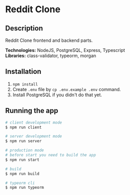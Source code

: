 # Reddit Clone

## Description

Reddit Clone frontend and backend parts. </br>

<!-- [Link to client side source code](https://github.com/quinsberry/twitter-clone-client)</br> -->


**Technologies:** NodeJS, PostgreSQL, Express, Typescript </br>
**Libraries:** class-validator, typeorm, morgan </br>

## Installation

1. `npm install`
2. Create `.env` file by `cp .env.example .env` command.
3. Install PostgreSQL if you didn't do that yet.

## Running the app

```bash
# client development mode
$ npm run client

# server development mode
$ npm run server

# production mode
# before start you need to build the app
$ npm run start

# build
$ npm run build

# typeorm cli
$ npm run typeorm
```
